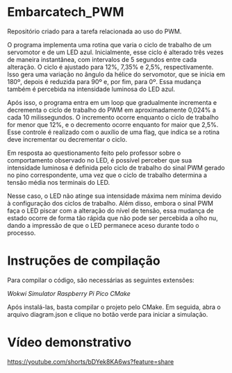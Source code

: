 # Embarcatech_PWM

Repositório criado para a tarefa relacionada ao uso do PWM.

O programa implementa uma rotina que varia o ciclo de trabalho de um servomotor e de um LED azul.
Inicialmente, esse ciclo é alterado três vezes de maneira instantânea, com intervalos de 5 segundos entre cada alteração. O ciclo é ajustado para 12%, 7,35% e 2,5%, respectivamente. Isso gera uma variação no ângulo da hélice do servomotor, que se inicia em 180º, depois é reduzida para 90º e, por fim, para 0º. Essa mudança também é percebida na intensidade luminosa do LED azul.

Após isso, o programa entra em um loop que gradualmente incrementa e decrementa o ciclo de trabalho do PWM em aproximadamente 0,024% a cada 10 milissegundos.
O incremento ocorre enquanto o ciclo de trabalho for menor que 12%, e o decremento ocorre enquanto for maior que 2,5%. Esse controle é realizado com o auxílio de uma flag, que indica se a rotina deve incrementar ou decrementar o ciclo.

Em resposta ao questionamento feito pelo professor sobre o comportamento observado no LED, é possível perceber que sua intensidade luminosa é definida pelo ciclo de trabalho do sinal PWM gerado no pino correspondente, uma vez que o ciclo de trabalho determina a tensão média nos terminais do LED.

Nesse caso, o LED não atinge sua intensidade máxima nem mínima devido à configuração dos ciclos de trabalho. Além disso, embora o sinal PWM faça o LED piscar com a alteração do nível de tensão, essa mudança de estado ocorre de forma tão rápida que não pode ser percebida a olho nu, dando a impressão de que o LED permanece aceso durante todo o processo.

# Instruções de compilação

Para compilar o código, são necessárias as seguintes extensões:

*Wokwi Simulator*
*Raspberry Pi Pico*
*CMake*

Após instalá-las, basta compilar o projeto pelo CMake. Em seguida, abra o arquivo diagram.json e clique no botão verde para iniciar a simulação.

# Vídeo demonstrativo

https://youtube.com/shorts/bDYek8KA6ws?feature=share
